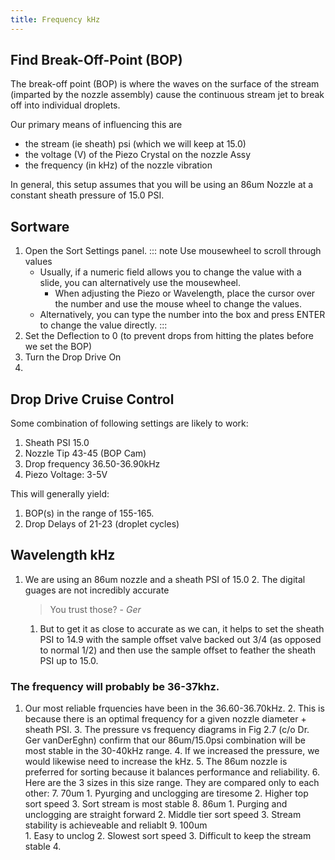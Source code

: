 ```yaml
---
title: Frequency kHz
---
```





## Find Break-Off-Point (BOP)

The break-off point (BOP) is where the waves on the surface of the stream (imparted by the nozzle assembly) cause the continuous stream jet to break off into individual droplets. 

Our primary means of influencing this are 
-   the stream (ie sheath) psi (which we will keep at 15.0)
-   the voltage (V) of the Piezo Crystal on the nozzle Assy 
-   the frequency (in kHz) of the nozzle vibration 

In general, this setup assumes that you will be using an 86um Nozzle at a constant sheath pressure of 15.0 PSI. 

## Sortware

1.  Open the Sort Settings panel.
    ::: note Use mousewheel to scroll through values
    -   Usually, if a numeric field allows you to change the value with a slide, you can alternatively use the mousewheel.
        -   When adjusting the Piezo or Wavelength, place the cursor over the number and use the mouse wheel to change the values. 
    -   Alternatively, you can type the number into the box and press ENTER to change the value directly.
    :::
2.  Set the Deflection to 0 (to prevent drops from hitting the plates before we set the BOP)
3.  Turn the Drop Drive On 
4.  

## Drop Drive Cruise Control

Some combination of following settings are likely to work:
1.  Sheath PSI 15.0
2.  Nozzle Tip 43-45 (BOP Cam)
2.  Drop frequency 36.50-36.90kHz
3.  Piezo Voltage: 3-5V

This will generally yield:
1.  BOP(s) in the range of 155-165.
2.  Drop Delays of 21-23 (droplet cycles)

## Wavelength kHz

1.  We are using an 86um nozzle and a sheath PSI of 15.0
    2.  The digital guages are not incredibly accurate
    >   You trust those?  - *Ger*
    1.  But to get it as close to accurate as we can, it helps to set the sheath PSI to 14.9 with the sample offset valve backed out 3/4 (as opposed to normal 1/2) and then use the sample offset to feather the sheath PSI up to 15.0.

###  The frequency will probably be 36-37khz. 

1.  Our most reliable frquencies have been in the 36.60-36.70kHz.
    2.  This is because there is an optimal frequency for a given nozzle diameter + sheath PSI.
    3.  The pressure vs frequency diagrams in Fig 2.7 (c/o Dr. Ger vanDerEghn) confirm that our 86um/15.0psi combination will be most stable in the 30-40kHz range.
    4.  If we increased the pressure, we would likewise need to increase the kHz.
    5.  The 86um nozzle is preferred for sorting because it balances performance and reliability. 
    6.  Here are the 3 sizes in this size range. They are compared only to each other:
        7.  70um
            1.  Pyurging and unclogging are tiresome
            2.  Higher top sort speed
            3.  Sort stream is most stable
        8.  86um
            1.  Purging and unclogging are straight forward 
            2.  Middle tier sort speed
            3.  Stream stability is achieveable and reliablt
        9.  100um  
            1.  Easy to unclog
            2.  Slowest sort speed
            3.  Difficult to keep the stream stable
    4.  

